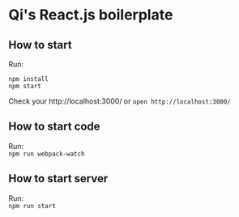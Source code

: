 # Qi's React.js boilerplate

## How to start

Run:  
```
npm install
npm start
```

Check your http://localhost:3000/ or  `open http://localhost:3000/`

## How to start code

Run:  
`npm run webpack-watch`

## How to start server
Run:  
`npm run start`
